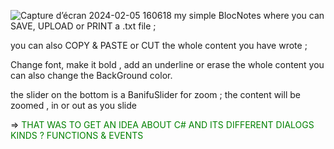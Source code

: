 ![Capture d’écran 2024-02-05 160618](https://github.com/Amina-emmy/blocNotes_CSharp/assets/123076551/5b4849fe-7700-424e-9e54-85586c9c3a10)
my simple BlocNotes where you can SAVE, UPLOAD or PRINT a .txt file ; 

you can also COPY & PASTE or CUT the whole content you have wrote ; 

Change font, make it bold , add an underline or erase the whole content 
you can also change the BackGround color.

the slider on the bottom is a BanifuSlider for zoom ; the content will be zoomed , in or out as you slide 

=> <span style="color: green;"> THAT WAS TO GET AN IDEA ABOUT C# AND ITS DIFFERENT DIALOGS KINDS ? FUNCTIONS & EVENTS </span>
